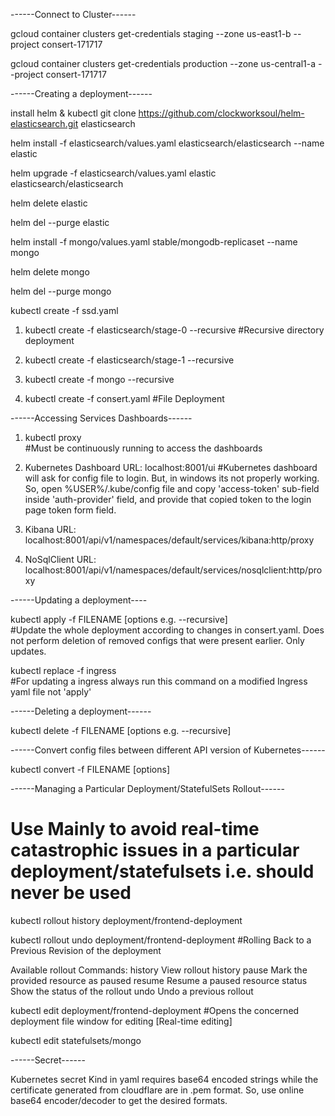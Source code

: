 ------Connect to Cluster------

gcloud container clusters get-credentials staging --zone us-east1-b --project consert-171717

gcloud container clusters get-credentials production --zone us-central1-a --project consert-171717

------Creating a deployment------

install helm & kubectl
 git clone https://github.com/clockworksoul/helm-elasticsearch.git elasticsearch

helm install -f elasticsearch/values.yaml  elasticsearch/elasticsearch --name elastic

helm upgrade -f elasticsearch/values.yaml elastic  elasticsearch/elasticsearch

helm delete elastic

helm del --purge elastic

helm install -f mongo/values.yaml stable/mongodb-replicaset --name mongo

helm delete mongo

helm del --purge mongo

kubectl create -f ssd.yaml

1. kubectl create -f elasticsearch/stage-0 --recursive  #Recursive directory deployment

2. kubectl create -f elasticsearch/stage-1 --recursive 

3. kubectl create -f mongo  --recursive

4. kubectl create -f consert.yaml      #File Deployment


------Accessing Services Dashboards------

1. kubectl proxy                       
    #Must be continuously running to access the dashboards

2. Kubernetes Dashboard URL: localhost:8001/ui
    #Kubernetes dashboard will ask for config file to login. But, in windows its not properly working. So, open %USER%/.kube/config file and copy 'access-token' sub-field inside 'auth-provider' field, and provide that copied token to the login page token form field.

3. Kibana URL: localhost:8001/api/v1/namespaces/default/services/kibana:http/proxy

4. NoSqlClient URL: localhost:8001/api/v1/namespaces/default/services/nosqlclient:http/proxy

------Updating a deployment----

kubectl apply -f FILENAME [options e.g. --recursive]                 
#Update the whole deployment according to changes in consert.yaml. Does not perform deletion of removed configs that were present earlier. Only updates.

kubectl replace -f ingress                    
#For updating a ingress always run this command on a modified Ingress yaml file not 'apply'


------Deleting a deployment------

kubectl delete -f FILENAME [options e.g. --recursive]


------Convert config files between different API version of Kubernetes------

kubectl convert -f FILENAME [options]


------Managing a Particular Deployment/StatefulSets Rollout------

# Use Mainly to avoid real-time catastrophic issues in a particular deployment/statefulsets i.e.     should never be used

kubectl rollout history deployment/frontend-deployment

kubectl rollout undo deployment/frontend-deployment   #Rolling Back to a Previous Revision of the deployment

Available rollout Commands:
  history     View rollout history
  pause       Mark the provided resource as paused
  resume      Resume a paused resource
  status      Show the status of the rollout
  undo        Undo a previous rollout

kubectl edit deployment/frontend-deployment      #Opens the concerned deployment file window for editing [Real-time editing]

kubectl edit statefulsets/mongo


------Secret------

Kubernetes secret Kind in yaml requires base64 encoded strings while the certificate generated from cloudflare are in .pem format.
So, use online base64 encoder/decoder to get the desired formats.